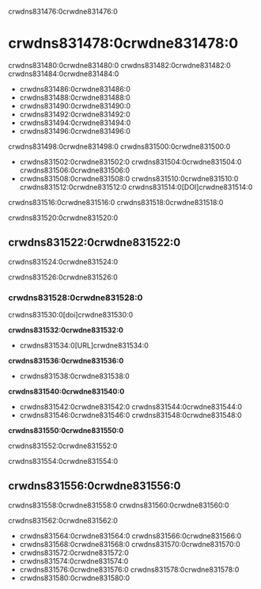 crwdns831476:0crwdne831476:0
# crwdns831478:0crwdne831478:0

crwdns831480:0crwdne831480:0 crwdns831482:0crwdne831482:0 crwdns831484:0crwdne831484:0
- crwdns831486:0crwdne831486:0
- crwdns831488:0crwdne831488:0
- crwdns831490:0crwdne831490:0
- crwdns831492:0crwdne831492:0
- crwdns831494:0crwdne831494:0
- crwdns831496:0crwdne831496:0

crwdns831498:0crwdne831498:0 crwdns831500:0crwdne831500:0
- crwdns831502:0crwdne831502:0 crwdns831504:0crwdne831504:0 crwdns831506:0crwdne831506:0
- crwdns831508:0crwdne831508:0 crwdns831510:0crwdne831510:0 crwdns831512:0crwdne831512:0 crwdns831514:0[DOI]crwdne831514:0

crwdns831516:0crwdne831516:0 crwdns831518:0crwdne831518:0

crwdns831520:0crwdne831520:0
## crwdns831522:0crwdne831522:0

crwdns831524:0crwdne831524:0

crwdns831526:0crwdne831526:0

### crwdns831528:0crwdne831528:0

crwdns831530:0[doi]crwdne831530:0

**crwdns831532:0crwdne831532:0**
- crwdns831534:0[URL]crwdne831534:0

**crwdns831536:0crwdne831536:0**
- crwdns831538:0crwdne831538:0

**crwdns831540:0crwdne831540:0**
- crwdns831542:0crwdne831542:0 crwdns831544:0crwdne831544:0
-  crwdns831546:0crwdne831546:0 crwdns831548:0crwdne831548:0

**crwdns831550:0crwdne831550:0**

crwdns831552:0crwdne831552:0

crwdns831554:0crwdne831554:0
## crwdns831556:0crwdne831556:0

crwdns831558:0crwdne831558:0 crwdns831560:0crwdne831560:0

crwdns831562:0crwdne831562:0

- crwdns831564:0crwdne831564:0 crwdns831566:0crwdne831566:0
- crwdns831568:0crwdne831568:0 crwdns831570:0crwdne831570:0
- crwdns831572:0crwdne831572:0
- crwdns831574:0crwdne831574:0
- crwdns831576:0crwdne831576:0 crwdns831578:0crwdne831578:0
- crwdns831580:0crwdne831580:0
